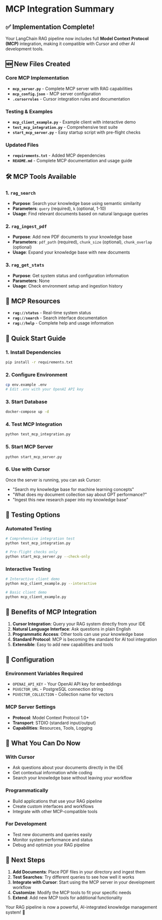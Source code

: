 # MCP Integration Summary

## ✅ Implementation Complete!

Your LangChain RAG pipeline now includes full **Model Context Protocol (MCP)** integration, making it compatible with Cursor and other AI development tools.

## 🆕 New Files Created

### Core MCP Implementation
- **`mcp_server.py`** - Complete MCP server with RAG capabilities
- **`mcp_config.json`** - MCP server configuration 
- **`.cursorrules`** - Cursor integration rules and documentation

### Testing & Examples  
- **`mcp_client_example.py`** - Example client with interactive demo
- **`test_mcp_integration.py`** - Comprehensive test suite
- **`start_mcp_server.py`** - Easy startup script with pre-flight checks

### Updated Files
- **`requirements.txt`** - Added MCP dependencies
- **`README.md`** - Complete MCP documentation and usage guide

## 🛠️ MCP Tools Available

### 1. `rag_search` 
- **Purpose**: Search your knowledge base using semantic similarity
- **Parameters**: `query` (required), `k` (optional, 1-10)
- **Usage**: Find relevant documents based on natural language queries

### 2. `rag_ingest_pdf`
- **Purpose**: Add new PDF documents to your knowledge base  
- **Parameters**: `pdf_path` (required), `chunk_size` (optional), `chunk_overlap` (optional)
- **Usage**: Expand your knowledge base with new documents

### 3. `rag_get_stats`
- **Purpose**: Get system status and configuration information
- **Parameters**: None
- **Usage**: Check environment setup and ingestion history

## 🔗 MCP Resources

- **`rag://status`** - Real-time system status
- **`rag://search`** - Search interface documentation
- **`rag://help`** - Complete help and usage information

## 🚀 Quick Start Guide

### 1. Install Dependencies
```bash
pip install -r requirements.txt
```

### 2. Configure Environment  
```bash
cp env.example .env
# Edit .env with your OpenAI API key
```

### 3. Start Database
```bash
docker-compose up -d
```

### 4. Test MCP Integration
```bash
python test_mcp_integration.py
```

### 5. Start MCP Server
```bash
python start_mcp_server.py
```

### 6. Use with Cursor
Once the server is running, you can ask Cursor:
- "Search my knowledge base for machine learning concepts"
- "What does my document collection say about GPT performance?"
- "Ingest this new research paper into my knowledge base"

## 🧪 Testing Options

### Automated Testing
```bash
# Comprehensive integration test
python test_mcp_integration.py

# Pre-flight checks only  
python start_mcp_server.py --check-only
```

### Interactive Testing
```bash
# Interactive client demo
python mcp_client_example.py --interactive

# Basic client demo
python mcp_client_example.py
```

## 🎯 Benefits of MCP Integration

1. **Cursor Integration**: Query your RAG system directly from your IDE
2. **Natural Language Interface**: Ask questions in plain English
3. **Programmatic Access**: Other tools can use your knowledge base
4. **Standard Protocol**: MCP is becoming the standard for AI tool integration
5. **Extensible**: Easy to add new capabilities and tools

## 🔧 Configuration

### Environment Variables Required
- `OPENAI_API_KEY` - Your OpenAI API key for embeddings
- `PGVECTOR_URL` - PostgreSQL connection string  
- `PGVECTOR_COLLECTION` - Collection name for vectors

### MCP Server Settings
- **Protocol**: Model Context Protocol 1.0+
- **Transport**: STDIO (standard input/output)
- **Capabilities**: Resources, Tools, Logging

## 🎉 What You Can Do Now

### With Cursor
- Ask questions about your documents directly in the IDE
- Get contextual information while coding
- Search your knowledge base without leaving your workflow

### Programmatically  
- Build applications that use your RAG pipeline
- Create custom interfaces and workflows
- Integrate with other MCP-compatible tools

### For Development
- Test new documents and queries easily
- Monitor system performance and status
- Debug and optimize your RAG pipeline

## 🚀 Next Steps

1. **Add Documents**: Place PDF files in your directory and ingest them
2. **Test Searches**: Try different queries to see how well it works
3. **Integrate with Cursor**: Start using the MCP server in your development workflow
4. **Customize**: Modify the MCP tools to fit your specific needs
5. **Extend**: Add new MCP tools for additional functionality

Your RAG pipeline is now a powerful, AI-integrated knowledge management system! 🎯
